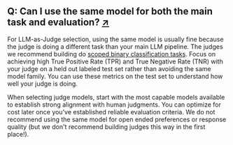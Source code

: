 ## Q: Can I use the same model for both the main task and evaluation? <span class="faq-individual-link">[↗](/blog/posts/evals-faq/can-i-use-the-same-model-for-both-the-main-task-and-evaluation.html)</span>

For LLM-as-Judge selection, using the same model is usually fine because the judge is doing a different task than your main LLM pipeline. The judges we recommend building do [scoped binary classification tasks](/blog/posts/evals-faq/why-do-you-recommend-binary-passfail-evaluations-instead-of-1-5-ratings-likert-scales.html). Focus on achieving high True Positive Rate (TPR) and True Negative Rate (TNR) with your judge on a held out labeled test set rather than avoiding the same model family.  You can use these metrics on the test set to understand how well your judge is doing.

When selecting judge models, start with the most capable models available to establish strong alignment with human judgments. You can optimize for cost later once you've established reliable evaluation criteria. We do not recommend using the same model for open ended preferences or response quality (but we don't recommend building judges this way in the first place!).
